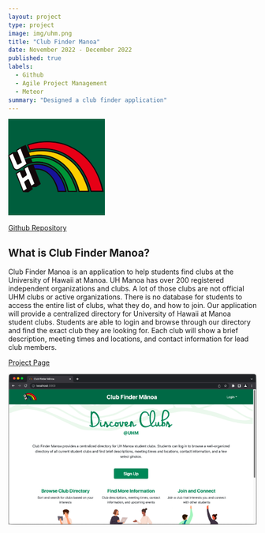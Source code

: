 ```yaml
---
layout: project
type: project
image: img/uhm.png
title: "Club Finder Manoa"
date: November 2022 - December 2022
published: true
labels:
  - Github
  - Agile Project Management
  - Meteor
summary: "Designed a club finder application"
---
```


<img class="img-fluid" src="../img/uhm.png">

<a href="https://github.com/club-finder-manoa/club-finder-manoa">Github Repository</a>

## What is Club Finder Manoa?

Club Finder Manoa is an application to help students find clubs at the University of Hawaii at Manoa. UH Manoa has over 200 registered independent organizations and clubs. A lot of those clubs are not official UHM clubs or active organizations. There is no database for students to access the entire list of clubs, what they do, and how to join. Our application will provide a centralized directory for University of Hawaii at Manoa student clubs. Students are able to login and browse through our directory and find the exact club they are looking for. Each club will show a brief description, meeting times and locations, and contact information for lead club members.

<a href="https://club-finder-manoa.github.io/">Project Page</a>

<img class="img-fluid" src="../img/clubfindermanoa.png">

